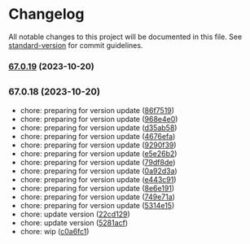 # Changelog

All notable changes to this project will be documented in this file. See
[standard-version](https://github.com/conventional-changelog/standard-version)
for commit guidelines.

### [67.0.19](https://github.com/alex-lit/lint-kit/compare/v103.0.1...v67.0.19) (2023-10-20)

## <small>67.0.18 (2023-10-20)</small>

- chore: preparing for version update
  ([86f7519](https://github.com/alex-lit/lint-kit/commit/86f7519))
- chore: preparing for version update
  ([968e4e0](https://github.com/alex-lit/lint-kit/commit/968e4e0))
- chore: preparing for version update
  ([d35ab58](https://github.com/alex-lit/lint-kit/commit/d35ab58))
- chore: preparing for version update
  ([4676efa](https://github.com/alex-lit/lint-kit/commit/4676efa))
- chore: preparing for version update
  ([9290f39](https://github.com/alex-lit/lint-kit/commit/9290f39))
- chore: preparing for version update
  ([e5e26b2](https://github.com/alex-lit/lint-kit/commit/e5e26b2))
- chore: preparing for version update
  ([79df8de](https://github.com/alex-lit/lint-kit/commit/79df8de))
- chore: preparing for version update
  ([0a92d3a](https://github.com/alex-lit/lint-kit/commit/0a92d3a))
- chore: preparing for version update
  ([e443c91](https://github.com/alex-lit/lint-kit/commit/e443c91))
- chore: preparing for version update
  ([8e6e191](https://github.com/alex-lit/lint-kit/commit/8e6e191))
- chore: preparing for version update
  ([749e71a](https://github.com/alex-lit/lint-kit/commit/749e71a))
- chore: preparing for version update
  ([5314e15](https://github.com/alex-lit/lint-kit/commit/5314e15))
- chore: update version
  ([22cd129](https://github.com/alex-lit/lint-kit/commit/22cd129))
- chore: update version
  ([5281acf](https://github.com/alex-lit/lint-kit/commit/5281acf))
- chore: wip ([c0a6fc1](https://github.com/alex-lit/lint-kit/commit/c0a6fc1))

